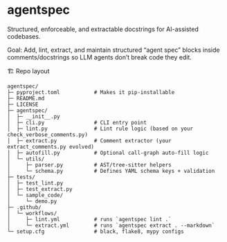 # agentspec
Structured, enforceable, and extractable docstrings for AI-assisted codebases.

Goal:
Add, lint, extract, and maintain structured “agent spec” blocks inside comments/docstrings so LLM agents don’t break code they edit.

🏗️ Repo layout
```
agentspec/
├─ pyproject.toml           # Makes it pip-installable
├─ README.md
├─ LICENSE
├─ agentspec/
│  ├─ __init__.py
│  ├─ cli.py                # CLI entry point
│  ├─ lint.py               # Lint rule logic (based on your check_verbose_comments.py)
│  ├─ extract.py            # Comment extractor (your extract_comments.py evolved)
│  ├─ autofill.py           # Optional call-graph auto-fill logic
│  └─ utils/
│     ├─ parser.py          # AST/tree-sitter helpers
│     └─ schema.py          # Defines YAML schema keys + validation
├─ tests/
│  ├─ test_lint.py
│  ├─ test_extract.py
│  └─ sample_code/
│     └─ demo.py
├─ .github/
│  └─ workflows/
│     ├─ lint.yml           # runs `agentspec lint .`
│     └─ extract.yml        # runs `agentspec extract . --markdown`
└─ setup.cfg                # black, flake8, mypy configs
```
